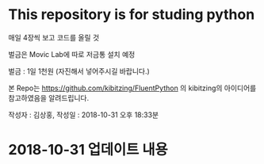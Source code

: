 # This repository is for studing python
매일 4장씩 보고 코드를 올릴 것

벌금은 Movic Lab에 따로 저금통 설치 예정

벌금 : 1일 1천원 (자진해서 넣어주시길 바랍니다.)

본 Repo는 https://github.com/kibitzing/FluentPython 의 kibitzing의 아이디어를 참고하였음을 알려드립니다.


작성자 : 김상홍,
작성일 : 2018-10-31 오후 18:33분

# 2018-10-31 업데이트 내용
